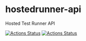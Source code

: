 # hostedrunner-api
Hosted Test Runner API

[![Actions Status](https://github.com/saucelabs/hostedrunner-api/workflows/Lint%20project/badge.svg)](https://github.com/saucelabs/hostedrunner-api/actions)
[![Actions Status](https://github.com/saucelabs/hostedrunner-api/workflows/Ensure%20generated%20files%20are%20up-to-date/badge.svg)](https://github.com/saucelabs/hostedrunner-api/actions)
